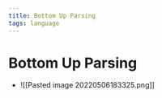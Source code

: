 ```yaml
---
title: Bottom Up Parsing
tags: language
---
```


# Bottom Up Parsing
- ![[Pasted image 20220506183325.png]]

























